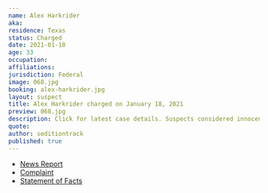 ```yaml
---
name: Alex Harkrider
aka:
residence: Texas
status: Charged
date: 2021-01-18
age: 33
occupation:
affiliations:
jurisdiction: Federal
image: 068.jpg
booking: alex-harkrider.jpg
layout: suspect
title: Alex Harkrider charged on January 18, 2021
preview: 068.jpg
description: Click for latest case details. Suspects considered innocent until proven guilty.
quote:
author: seditiontrack
published: true
---
```


- [News Report](https://ksla.com/2021/01/19/east-texans-accused-taking-part-us-capitol-siege-charged-with-federal-crimes/)
- [Complaint](https://www.justice.gov/opa/page/file/1356246/download)
- [Statement of Facts](https://www.justice.gov/opa/page/file/1356236/download)
